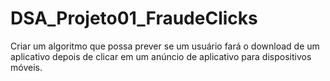# DSA_Projeto01_FraudeClicks
Criar  um algoritmo  que possa  prever se  um  usuário  fará  o download  de  um  aplicativo  depois  de  clicar  em  um  anúncio  de  aplicativo  para dispositivos móveis. 
